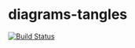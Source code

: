diagrams-tangles
=======

[![Build Status](https://travis-ci.org/mishun/diagrams-tangles.svg?branch=master)](https://travis-ci.org/mishun/diagrams-tangles)

